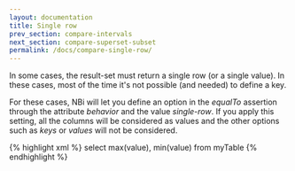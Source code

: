 ```yaml
---
layout: documentation
title: Single row
prev_section: compare-intervals
next_section: compare-superset-subset
permalink: /docs/compare-single-row/
---
```


In some cases, the result-set must return a single row (or a single value). In these cases, most of the time it's not possible (and needed) to define a key. 

For these cases, NBi will let you define an option in the *equalTo* assertion through the attribute *behavior* and the value *single-row*.
If you apply this setting, all the columns will be considered as values and the other options such as *keys* or *values* will not be considered.

{% highlight xml %}
<equalTo behavior="single-row">
  <query>select max(value), min(value) from myTable</query>
</equalTo>
{% endhighlight %}
